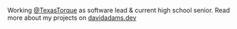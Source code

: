 Working [@TexasTorque](https://github.com/TexasTorque/) as software lead & current high school senior. Read more about my projects on [davidadams.dev](https://davidadams.dev/)
